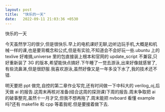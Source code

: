 ```yaml
---
layout: post
title:  "快乐的一天"
date:   2022-09-11 21:03:36 +0530
---
```


快乐的一天

今天虽然学习的很少,但是很快乐.早上的电机课好无聊,边听边玩手机,大概是和机械一样的课,也是要背概念和公式,但是有实验,不知道会不会好玩一些.ubuntu 上的 texlive 好难搞,universe 里的包直接装上根本和官网的 update_script 不兼容,只好重新装了 3G 的版本,希望能快点搞好.下午睡了一觉去游泳,出来好像就感冒了,有些流鼻涕,但是很舒服.我喜欢游泳,虽然好像又是一年多没下水了,我的技术还不错.

明天要把 ppt 做完,自控的第二章作业写完,还有时间做一下中科大的 verilog_oj,后天做 ai 的报告.这周末再核对准备(结合这周的探测课)下周的报告.周末争取把 ai 的破事整完,虽然十一月才交,但我不想再拖了.周末能把 nvboard 看懂 example 吗?还有 makefile 和 cpp 等着我呢.但是要接着做下去.
